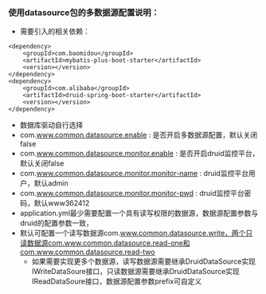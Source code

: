 ### 使用datasource包的多数据源配置说明：
* 需要引入的相关依赖：
````
<dependency>
    <groupId>com.baomidou</groupId>
    <artifactId>mybatis-plus-boot-starter</artifactId>
    <version></version>
</dependency>
<dependency>
    <groupId>com.alibaba</groupId>
    <artifactId>druid-spring-boot-starter</artifactId>
    <version></version>
</dependency>
````
* 数据库驱动自行选择
* com.www.common.datasource.enable : 是否开启多数据源配置，默认关闭false
* com.www.common.datasource.monitor.enable : 是否开启druid监控平台，默认关闭false
* com.www.common.datasource.monitor.monitor-name : druid监控平台用户，默认admin
* com.www.common.datasource.monitor.monitor-pwd : druid监控平台密码，默认www362412
* application.yml最少需要配置一个具有读写权限的数据源，数据源配置参数与druid的配置参数一致，
* 默认可配置一个读写数据源com.www.common.datasource.write，两个只读数据源com.www.common.datasource.read-one和com.www.common.datasource.read-two
  + 如果需要实现更多个数据源，读写数据源需要继承DruidDataSource实现IWriteDataSoure接口，只读数据源需要继承DruidDataSource实现IReadDataSoure接口，数据源配置参数prefix可自定义